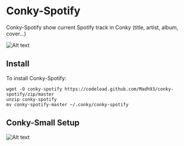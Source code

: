 # Conky-Spotify

Conky-Spotify show current Spotify track in Conky (title, artist, album, cover...)

![Alt text](http://oi57.tinypic.com/2w3ylhv.jpg "Sample of conky-spotify")

## Install

To install Conky-Spotify:

    wget -O conky-spotify https://codeload.github.com/Madh93/conky-spotify/zip/master
    unzip conky-spotify
    mv conky-spotify-master ~/.conky/conky-spotify

## Conky-Small Setup

![Alt text](https://i.imgur.com/wsiD4X6.png "Sample of conky-spotify-small")
